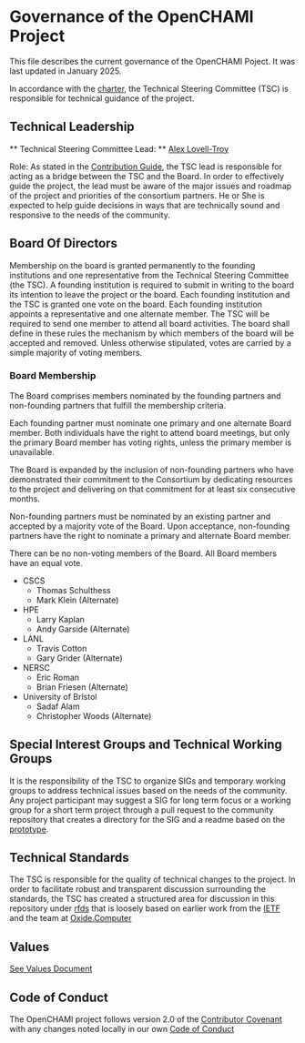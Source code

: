 # Governance of the OpenCHAMI Project

This file describes the current governance of the OpenCHAMI Poject. It was last updated in January 2025.

In accordance with the [charter](CHARTER.MD), the Technical Steering Committee (TSC) is responsible for technical guidance of the project.

## Technical Leadership

** Technical Steering Committee Lead: **  [Alex Lovell-Troy](https://github.com/alexlovelltroy)

Role: As stated in the [Contribution Guide](CONTRIBUTING.md), the TSC lead is responsible for acting as a bridge between the TSC and the Board.  In order to effectively guide the project, the lead must be aware of the major issues and roadmap of the project and priorities of the consortium partners.  He or She is expected to help guide decisions in ways that are technically sound and responsive to the needs of the community.

## Board Of Directors

Membership on the board is granted permanently to the founding institutions and one representative from the Technical Steering Committee (the TSC). A founding institution is required to submit in writing to the board its intention to leave the project or the board. Each founding institution and the TSC is granted one vote on the board. Each founding institution appoints a representative and one alternate member. The TSC will be required to send one member to attend all board activities. The board shall define in these rules the mechanism by which members of the board will be accepted and removed. Unless otherwise stipulated, votes are carried by a simple majority of voting members.

### Board Membership

The Board comprises members nominated by the founding partners and non-founding partners that fulfill the membership criteria.

Each founding partner must nominate one primary and one alternate Board member. Both individuals have the right to attend board meetings, but only the primary Board member has voting rights, unless the primary member is unavailable.

The Board is expanded by the inclusion of non-founding partners who have demonstrated their commitment to the Consortium by dedicating resources to the project and delivering on that commitment for at least six consecutive months.

Non-founding partners must be nominated by an existing partner and accepted by a majority vote of the Board. Upon acceptance, non-founding partners have the right to nominate a primary and alternate Board member.

There can be no non-voting members of the Board. All Board members have an equal vote.

* CSCS
  - Thomas Schulthess
  - Mark Klein (Alternate)
* HPE
  - Larry Kaplan
  - Andy Garside (Alternate)
* LANL
  - Travis Cotton
  - Gary Grider (Alternate)
* NERSC
  - Eric Roman
  - Brian Friesen (Alternate)
* University of Bristol
  - Sadaf Alam
  - Christopher Woods (Alternate)

## Special Interest Groups and Technical Working Groups

It is the responsibility of the TSC to organize SIGs and temporary working groups to address technical issues based on the needs of the community.  Any project participant may suggest a SIG for long term focus or a working group for a short term project through a pull request to the community repository that creates a directory for the SIG and a readme based on the [prototype](https://github.com/OpenCHAMI/community/blob/main/prototypes/sig-README-template.md).

## Technical Standards

The TSC is responsible for the quality of technical changes to the project.  In order to facilitate robust and transparent discussion surrounding the standards, the TSC has created a structured area for discussion in this repository under [rfds](/rfds/) that is loosely based on earlier work from the [IETF](https://datatracker.ietf.org/doc/html/rfc3) and the team at [Oxide.Computer](https://oxide.computer/blog/rfd-1-requests-for-discussion)

## Values

[See Values Document](/values.md)

## Code of Conduct

The OpenCHAMI project follows version 2.0 of the [Contributor Covenant](https://www.contributor-covenant.org/version/2/0/code_of_conduct.html) with any changes noted locally in our own [Code of Conduct](/code-of-conduct.md)
